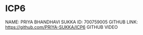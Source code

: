 # ICP6
NAME: PRIYA BHANDHAVI SUKKA
ID: 700759005
GITHUB LINK: https://github.com/PRIYA-SUKKA/ICP6
GITHUB VIDEO 
